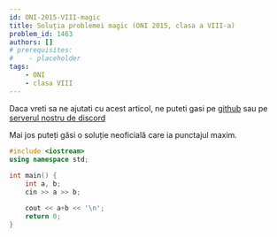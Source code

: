 ```yaml
---
id: ONI-2015-VIII-magic
title: Soluția problemei magic (ONI 2015, clasa a VIII-a)
problem_id: 1463
authors: []
# prerequisites:
#    - placeholder
tags:
    - ONI
    - clasa VIII
---
```


Daca vreti sa ne ajutati cu acest articol, ne puteti gasi pe [github](https://github.com/roalgo-discord/arhiva-educationala) sau pe [serverul nostru de discord](https://discord.gg/vdDRSmg3fC)

Mai jos puteți găsi o soluție neoficială care ia punctajul maxim.

```cpp
#include <iostream>
using namespace std;
 
int main() {
    int a, b;
    cin >> a >> b;

    cout << a+b << '\n';
    return 0;
}
```
